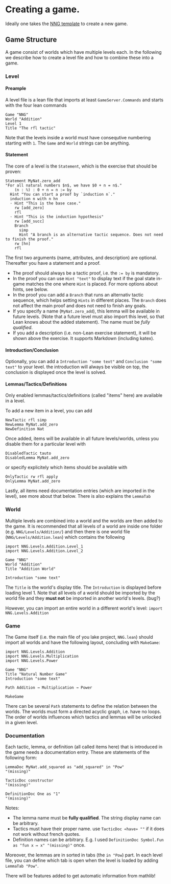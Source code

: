 # Creating a game.

Ideally one takes the [NNG template](https://github.com/hhu-adam/NNG4) to create a new game.

## Game Structure

A game consist of worlds which have multiple levels each. In the following we describe how to create a level file and how to combine these into a game.

### Level

#### Preample

A level file is a lean file that imports at least `GameServer.Commands` and starts with the four lean commands

```lean
Game "NNG"
World "Addition"
Level 1
Title "The rfl tactic"
```

Note that the levels inside a world must have consequtive numbering starting with `1`. The `Game`
and `World` strings can be anything.

#### Statement

The core of a level is the `Statement`, which is the exercise that should be proven:

```lean
Statement MyNat.zero_add
"For all natural numbers $n$, we have $0 + n = n$."
    (n : ℕ) : 0 + n = n := by
  Hint "You can start a proof by `induction n`."
  induction n with n hn
  · Hint "This is the base case."
    rw [add_zero]
    rfl
  · Hint "This is the induction hypothesis"
    rw [add_succ]
    Branch
      simp
      Hint "A branch is an alternative tactic sequence. Does not need to finish the proof."
    rw [hn]
    rfl
```

The first two arguments (name, attributes, and description) are optional. Thereafter you have a statement and a proof.

- The proof should always be a tactic proof, i.e. the `:= by` is mandatory.
- In the proof you can use `Hint "text"` to display text if the goal state in-game matches the one where `Hint` is placed. For more options about hints, see below.
- In the proof you can add a `Branch` that runs an alternativ tactic sequence, which helps setting `Hints` in different places. The `Branch` does not affect the main proof and does not need to finish any goals.
- If you specify a name (`MyNat.zero_add`), this lemma will be available in future levels. (Note that a future level must also import this level, so that Lean knows about the added statement). The name must be *fully qualified*.
- If you add a description (i.e. non-Lean exercise statement), it will be shown above the exercise. It supports Markdown (including katex).

#### Introduction/Conclusion

Optionally, you can add a `Introduction "some text"` and `Conclusion "some text"` to your level. the introduction will always be visible on top, the conclusion is displayed once the level is solved.

#### Lemmas/Tactics/Definitions

Only enabled lemmas/tactics/definitions (called "items" here) are available in a level.

To add a new item in a level, you can add

```lean
NewTactic rfl simp
NewLemma MyNat.add_zero
NewDefinition Nat
```

Once added, items will be available in all future levels/worlds, unless you disable them for a particular level with

```lean
DisabledTactic tauto
DisabledLemma MyNat.add_zero
```

or specify explicitely which items should be available with

```lean
OnlyTactic rw rfl apply
OnlyLemma MyNat.add_zero
```

Lastly, all items need documentation entries (which are imported in the level), see more about that below. There is also explains the `LemmaTab`

### World

Multiple levels are combined into a world and the worlds are then added to the game. It is recommended that all levels of a world are inside one folder (e.g. `NNG/Levels/Addition/`) and
then there is one world file (`NNG/Levels/Addition.lean`) which contains the following

```lean
import NNG.Levels.Addition.Level_1
import NNG.Levels.Addition.Level_2

Game "NNG"
World "Addition"
Title "Addition World"

Introduction "some text"
```

The `Title` is the world's display title. The `Introduction` is displayed before loading level 1.
Note that all levels of a world should be imported by the world file and they **must not** be
imported in another world's levels. (bug?)

However, you can import an entire world in a different world's level: `import NNG.Levels.Addition`

### Game

The Game itself (i.e. the main file of you lake project, `NNG.lean`) should import all worlds and have the following layout, concluding with `MakeGame`:

```lean
import NNG.Levels.Addition
import NNG.Levels.Multiplication
import NNG.Levels.Power

Game "NNG"
Title "Natural Number Game"
Introduction "some text"

Path Addition → Multiplication → Power

MakeGame
```

There can be several `Path` statements to define the relation between the worlds. The worlds
must form a directed acyclic graph, i.e. have no loops. The order of worlds influences which tactics and lemmas will be unlocked in a given level.

### Documentation

Each tactic, lemma, or definition (all called items here) that is introduced in the game
needs a documentation entry. These are statements of the following form:

```lean
LemmaDoc MyNat.add_squared as "add_squared" in "Pow"
"(missing)"

TacticDoc constructor
"(missing)"

DefinitionDoc One as "1"
"(missing)"
```

Notes:

* The lemma name must be **fully qualified**. The string display name can be arbitrary.
* Tactics must have their proper name. use `TacticDoc «have» ""` if it does not work
  without french quotes.
* Definition names can be arbitrary. E.g. I used `DefinitionDoc Symbol.Fun as "fun x ↦ x" "(missing)"` once.

Moreover, the lemmas are in sorted in tabs (the `in "Pow`) part. In each level file, you
can define which tab is open when the level is loaded by adding `LemmaTab "Pow"`.

There will be features added to get automatic information from mathlib!
